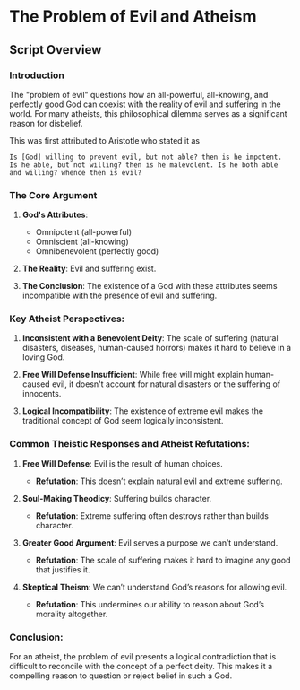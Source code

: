 # The Problem of Evil and Atheism

## Script Overview

### Introduction
The "problem of evil" questions how an all-powerful, all-knowing, and perfectly good God can coexist with the reality of evil and suffering in the world. For many atheists, this philosophical dilemma serves as a significant reason for disbelief.

This was first attributed to Aristotle who stated it as
```
Is [God] willing to prevent evil, but not able? then is he impotent. Is he able, but not willing? then is he malevolent. Is he both able and willing? whence then is evil?
```

### The Core Argument
1. **God's Attributes**:
   - Omnipotent (all-powerful)
   - Omniscient (all-knowing)
   - Omnibenevolent (perfectly good)
   
2. **The Reality**: Evil and suffering exist.

3. **The Conclusion**: The existence of a God with these attributes seems incompatible with the presence of evil and suffering.

### Key Atheist Perspectives:
1. **Inconsistent with a Benevolent Deity**: The scale of suffering (natural disasters, diseases, human-caused horrors) makes it hard to believe in a loving God.

2. **Free Will Defense Insufficient**: While free will might explain human-caused evil, it doesn't account for natural disasters or the suffering of innocents.

3. **Logical Incompatibility**: The existence of extreme evil makes the traditional concept of God seem logically inconsistent.

### Common Theistic Responses and Atheist Refutations:
1. **Free Will Defense**: Evil is the result of human choices.
   - **Refutation**: This doesn’t explain natural evil and extreme suffering.
   
2. **Soul-Making Theodicy**: Suffering builds character.
   - **Refutation**: Extreme suffering often destroys rather than builds character.

3. **Greater Good Argument**: Evil serves a purpose we can’t understand.
   - **Refutation**: The scale of suffering makes it hard to imagine any good that justifies it.

4. **Skeptical Theism**: We can’t understand God’s reasons for allowing evil.
   - **Refutation**: This undermines our ability to reason about God’s morality altogether.

### Conclusion:
For an atheist, the problem of evil presents a logical contradiction that is difficult to reconcile with the concept of a perfect deity. This makes it a compelling reason to question or reject belief in such a God.
